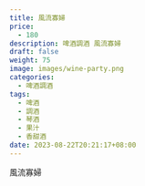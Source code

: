 ```yaml
---
title: 風流寡婦
price:
  - 180
description: 啤酒調酒 風流寡婦
draft: false
weight: 75
image: images/wine-party.png
categories:
  - 啤酒調酒
tags:
  - 啤酒
  - 調酒
  - 琴酒
  - 果汁
  - 香甜酒
date: 2023-08-22T20:21:17+08:00
---
```


 風流寡婦
